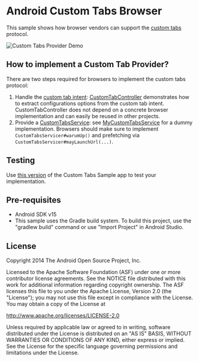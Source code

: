 Android Custom Tabs Browser
===========================

This sample shows how browser vendors can support the 
[custom tabs](https://developer.chrome.com/multidevice/android/customtabs) protocol.

![Custom Tabs Provider Demo](http://googlechrome.github.io/custom-tabs-provider/images/demo.gif)

How to implement a Custom Tab Provider?
---------------------------------------

There are two steps required for browsers to implement the custom tabs protocol:

1. Handle the [custom tab intent](https://github.com/GoogleChrome/custom-tabs-client/blob/master/customtabs/src/android/support/customtabs/CustomTabsIntent.java): [CustomTabController](app/src/main/java/com/example/android/customtabsbrowser/CustomTabController.java) demonstrates how to extract configurations options from the custom tab intent. CustomTabController does not depend on a concrete browser implementation and can easily be reused in other projects.
2. Provide a [CustomTabsService](http://developer.android.com/reference/android/support/customtabs/CustomTabsService.html): see [MyCustomTabsService](app/src/main/java/com/example/android/customtabsbrowser/MyCustomTabsService.java) for a dummy implementation. Browsers should make sure to implement `CustomTabsServicer#warumUp()` and prefetching via `CustomTabsServicer#mayLaunchUrl(...)`.

Testing
---------------------------------------

Use [this version](http://googlechrome.github.io/custom-tabs-provider/apks/custom-tabs-demo.apk) of the Custom Tabs Sample app to test your implementation. 

Pre-requisites
--------------

- Android SDK v15
- This sample uses the Gradle build system. To build this project, use the
"gradlew build" command or use "Import Project" in Android Studio.

License
-------

Copyright 2014 The Android Open Source Project, Inc.

Licensed to the Apache Software Foundation (ASF) under one or more contributor
license agreements.  See the NOTICE file distributed with this work for
additional information regarding copyright ownership.  The ASF licenses this
file to you under the Apache License, Version 2.0 (the "License"); you may not
use this file except in compliance with the License.  You may obtain a copy of
the License at

  http://www.apache.org/licenses/LICENSE-2.0

Unless required by applicable law or agreed to in writing, software
distributed under the License is distributed on an "AS IS" BASIS, WITHOUT
WARRANTIES OR CONDITIONS OF ANY KIND, either express or implied.  See the
License for the specific language governing permissions and limitations under
the License.
